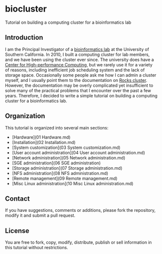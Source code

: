 # biocluster

Tutorial on building a computing cluster for a bioinformatics lab

## Introduction

I am the Principal Investigator of a [bioinformatics lab](http://wglab.org) at the University of Southern California. In 2010, I built a computing cluster for lab members, and we have been using the cluster ever since. The university does have a [Center for High-performance Computing](https://hpcc.usc.edu/), but we rarely use it for a variety of reasons, including inefficient job scheduling system and the lack of storage space. Occasionally some people ask me how I can admin a cluster myself, and I usually point them to the documentation on [Rocks cluster](http://www.rocksclusters.org/wordpress/). However, the documentation may be overly complicated yet insufficient to solve many of the practical problems that I encounter over the past a few years. Therefore, I decided to write a simple tutorial on building a computing cluster for a bioinformatics lab.

## Organization

This tutorial is organized into several main sections:

- [Hardware](01 Hardware.md)
- [Installation](02 Installation.md)
- [System customization](03 System customization.md)
- [User account administration](04 User account administration.md)
- [Network administration](05 Network administration.md)
- [SGE administration](06 SGE administration)
- [Storage administration](07 Storage administration.md)
- [NFS administration](08 NFS administration.md)
- [Remote management](09 Remote management.md)
- [Misc Linux administration](10 Misc Linux administration.md)

## Contact

If you have suggestions, comments or additions, please fork the repository, modify it and submit a pull request.

## License

You are free to fork, copy, modify, distribute, publish or sell information in this tutorial without restrictions.
